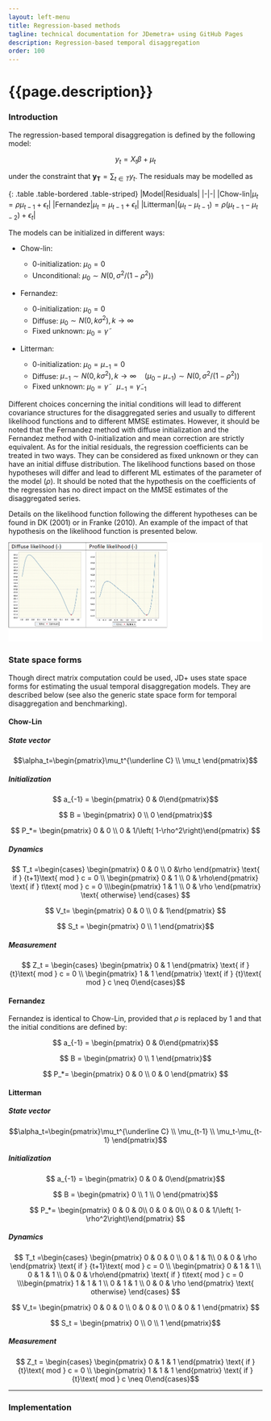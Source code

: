 ```yaml
---
layout: left-menu
title: Regression-based methods
tagline: technical documentation for JDemetra+ using GitHub Pages
description: Regression-based temporal disaggregation
order: 100
---
```

# {{page.description}}

### Introduction

The regression-based temporal disaggregation is defined by the following model:

$$y_t = X_t \beta + \mu_t $$

under the constraint that $\mathbf {y_T}=\sum_{t \in T} y_t$.
The residuals may be modelled as

{: .table .table-bordered .table-striped}
|Model|Residuals|
|-|-|
|Chow-lin|$\mu_t = \rho \mu_{t-1}+\epsilon_t$|
|Fernandez|$\mu_t = \mu_{t-1}+\epsilon_t$|
|Litterman|$\left(\mu_t-\mu_{t-1}\right) = \rho \left(\mu_{t-1}-\mu_{t-2}\right)+\epsilon_t$|

The models can be initialized in different ways:

* Chow-lin:
  * 0-initialization: $\mu_0=0$
  * Unconditional: $\mu_0 \sim N\left(0, \sigma^2/\left( 1-\rho^2\right)\right)$

* Fernandez:
  * 0-initialization:  $\mu_0=0$
  * Diffuse: $\mu_0 \sim N\left(0, k\sigma^2 \right), k\rightarrow \infty$
  * Fixed unknown: $\mu_0=\tilde \gamma$

* Litterman:
  * 0-initialization:  $\mu_0=\mu_{-1}=0$
  * Diffuse: $\mu_{-1} \sim N\left(0, k\sigma^2 \right), k\rightarrow \infty \quad \left(\mu_0 - \mu_{-1}\right) \sim N\left(0, \sigma^2/\left( 1-\rho^2\right)\right)$
  * Fixed unknown: $\mu_0=\tilde \gamma \quad \mu_{-1}=\tilde \gamma_{-1}$

Different choices concerning the initial conditions will lead to different covariance structures for the disaggregated series and usually to different likelihood functions and to different MMSE estimates.
However, it should be noted that the Fernandez method with diffuse initialization and the Fernandez method with 0-initialization and mean correction are strictly equivalent.
As for the initial residuals, the regression coefficients can be treated in two ways. They can be considered as fixed unknown or they can have an initial diffuse distribution. The likelihood functions based on those hypotheses will differ and lead to different ML estimates of the parameter of the model ($ρ$). It should be noted that the hypothesis on the coefficients of the regression has no direct impact on the MMSE estimates of the disaggregated series.

Details on the likelihood function following the different hypotheses can be found in DK (2001) or in Franke (2010).
An example of the impact of that hypothesis on the likelihood function is presented below.

![OverviewTags](/assets/img/likelihood.png)


### State space forms

Though direct matrix computation could be used, JD+ uses state space forms for estimating the usual temporal disaggregation models. They are described below (see also the generic state space form for temporal disaggregation and benchmarking).

#### Chow-Lin

##### State vector

$$\alpha_t=\begin{pmatrix}\mu_t^{\underline C} \\ \mu_t \end{pmatrix}$$ 

##### Initialization

$$ a_{-1} = \begin{pmatrix} 0 & 0\end{pmatrix}$$

$$ B = \begin{pmatrix} 0 \\ 0 \end{pmatrix}$$

$$ P_*= \begin{pmatrix} 0 & 0 \\ 0 & 1/\left( 1-\rho^2\right)\end{pmatrix} $$


##### Dynamics

$$ T_t =\begin{cases}  \begin{pmatrix} 0 & 0 \\ 0 &\rho \end{pmatrix}  \text{ if } {t+1}\text{ mod } c = 0 \\ \begin{pmatrix} 0 & 1 \\ 0 & \rho\end{pmatrix} \text{ if } t\text{ mod } c = 0 \\\begin{pmatrix} 1 & 1 \\ 0 & \rho \end{pmatrix} \text{ otherwise} \end{cases} $$

$$ V_t= \begin{pmatrix} 0 & 0 \\ 0 & 1\end{pmatrix} $$

$$ S_t = \begin{pmatrix} 0 \\ 1 \end{pmatrix}$$


##### Measurement

$$ Z_t = \begin{cases} \begin{pmatrix} 0 & 1 \end{pmatrix}  \text{ if } {t}\text{ mod } c = 0 \\ \begin{pmatrix} 1 & 1 \end{pmatrix}  \text{ if } {t}\text{ mod } c \neq 0\end{cases}$$


#### Fernandez

Fernandez is identical to Chow-Lin, provided that $\rho$ is replaced by $1$ and that the initial conditions are defined by:

$$ a_{-1} = \begin{pmatrix} 0 & 0\end{pmatrix}$$

$$ B = \begin{pmatrix} 0 \\ 1 \end{pmatrix}$$

$$ P_*= \begin{pmatrix} 0 & 0 \\ 0 & 0 \end{pmatrix} $$

#### Litterman

##### State vector

$$\alpha_t=\begin{pmatrix}\mu_t^{\underline C} \\ \mu_{t-1} \\ \mu_t-\mu_{t-1}  \end{pmatrix}$$ 

##### Initialization

$$ a_{-1} = \begin{pmatrix} 0 & 0 & 0\end{pmatrix}$$

$$ B = \begin{pmatrix} 0 \\ 1 \\ 0 \end{pmatrix}$$

$$ P_*= \begin{pmatrix} 0 & 0  & 0\\ 0 & 0  & 0\\ 0 & 0 & 1/\left( 1-\rho^2\right)\end{pmatrix} $$


##### Dynamics

$$ T_t =\begin{cases}  \begin{pmatrix} 0 & 0 & 0 \\ 0 & 1 & 1\\ 0 & 0 & \rho \end{pmatrix}  \text{ if } {t+1}\text{ mod } c = 0 \\ \begin{pmatrix} 0 & 1 & 1 \\ 0 & 1 & 1 \\ 0 & 0 & \rho\end{pmatrix} \text{ if } t\text{ mod } c = 0 \\\begin{pmatrix} 1 & 1 & 1 \\ 0 & 1 & 1 \\ 0 & 0 & \rho \end{pmatrix} \text{ otherwise} \end{cases} $$

$$ V_t= \begin{pmatrix} 0 & 0 & 0 \\ 0 & 0 & 0 \\ 0 & 0 & 1 \end{pmatrix} $$

$$ S_t = \begin{pmatrix} 0 \\ 0 \\ 1 \end{pmatrix}$$


##### Measurement

$$ Z_t = \begin{cases} \begin{pmatrix} 0 & 1 & 1 \end{pmatrix}  \text{ if } {t}\text{ mod } c = 0 \\ \begin{pmatrix} 1 & 1  & 1 \end{pmatrix}  \text{ if } {t}\text{ mod } c \neq 0\end{cases}$$


<hr>

### Implementation


